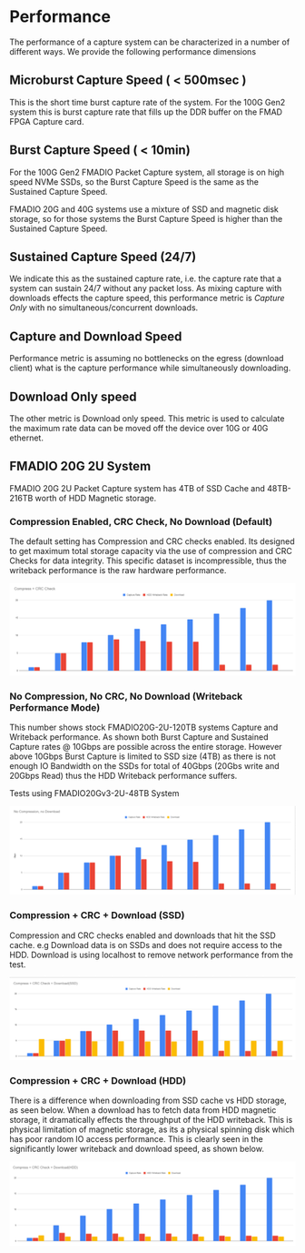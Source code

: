 # Performance

The performance of a capture system can be characterized in a number of different ways. We provide the following performance dimensions

## Microburst Capture Speed \( &lt; 500msec \)

This is the short time burst capture rate of the system. For the 100G Gen2 system this is burst capture rate that fills up the DDR buffer on the FMAD FPGA Capture card.

## Burst Capture Speed \( &lt; 10min\)

For the 100G Gen2 FMADIO Packet Capture system, all storage is on high speed NVMe SSDs, so the Burst Capture Speed is the same as the Sustained Capture Speed.

FMADIO 20G and 40G systems use a mixture of SSD and magnetic disk storage, so for those systems the Burst Capture Speed is higher than the Sustained Capture Speed.

## Sustained Capture Speed \(24/7\)

We indicate this as the sustained capture rate, i.e. the capture rate that a system can sustain 24/7 without any packet loss. As mixing capture with downloads effects the capture speed, this performance metric is _Capture Only_ with no simultaneous/concurrent downloads.

## Capture and Download Speed

Performance metric is assuming no bottlenecks on the egress \(download client\) what is the capture performance while simultaneously downloading.

## Download Only speed

The other metric is Download only speed. This metric is used to calculate the maximum rate data can be moved off the device over 10G or 40G ethernet.

## FMADIO 20G 2U System

FMADIO 20G 2U Packet Capture system has 4TB of SSD Cache and 48TB-216TB worth of HDD Magnetic storage.

### Compression Enabled, CRC Check, No Download \(Default\)

The default setting has Compression and CRC checks enabled. Its designed to get maximum total storage capacity via the use of compression and CRC Checks for data integrity. This specific dataset is incompressible, thus the writeback performance is the raw hardware performance.

![](.gitbook/assets/image%20%2869%29.png)

### No Compression, No CRC, No Download \(Writeback Performance Mode\)

This number shows stock FMADIO20G-2U-120TB systems Capture and Writeback performance. As shown both Burst Capture and Sustained Capture rates @ 10Gbps are possible across the entire storage. However above 10Gbps Burst Capture is limited to SSD size \(4TB\) as there is not enough IO Bandwidth on the SSDs for total of 40Gbps \(20Gbs write and 20Gbps Read\) thus the HDD Writeback performance suffers.

Tests using FMADIO20Gv3-2U-48TB System

![](.gitbook/assets/image%20%2845%29.png)

### Compression + CRC + Download \(SSD\)

Compression and CRC checks enabled and downloads that hit the SSD cache. e.g Download data is on SSDs and does not require access to the HDD. Download is using localhost to remove network performance from the test.

![](.gitbook/assets/image%20%2854%29.png)

### Compression + CRC + Download \(HDD\)

There is a difference when downloading from SSD cache vs HDD storage, as seen below. When a download has to fetch data from HDD magnetic storage, it dramatically effects the throughput of the HDD writeback. This is physical limitation of magnetic storage, as its a physical spinning disk which has poor random IO access performance. This is clearly seen in the significantly lower writeback and download speed, as shown below.

![](.gitbook/assets/image%20%2850%29.png)




